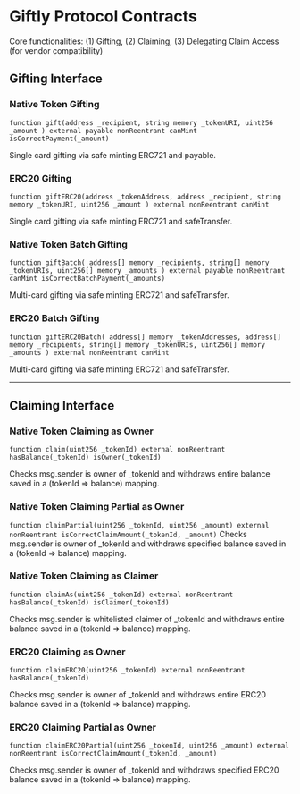 # Giftly Protocol Contracts

Core functionalities: (1) Gifting, (2) Claiming, (3) Delegating Claim Access (for vendor compatibility)

## Gifting Interface

### Native Token Gifting

`function gift(address _recipient, string memory _tokenURI, uint256 _amount ) external payable nonReentrant canMint isCorrectPayment(_amount)`

Single card gifting via safe minting ERC721 and payable.

### ERC20 Gifting

`function giftERC20(address _tokenAddress, address _recipient, string memory _tokenURI, uint256 _amount ) external nonReentrant canMint`

Single card gifting via safe minting ERC721 and safeTransfer.

### Native Token Batch Gifting

`function giftBatch( address[] memory _recipients, string[] memory _tokenURIs, uint256[] memory _amounts ) external payable nonReentrant canMint isCorrectBatchPayment(_amounts)`

Multi-card gifting via safe minting ERC721 and safeTransfer.

### ERC20 Batch Gifting

`function giftERC20Batch( address[] memory _tokenAddresses, address[] memory _recipients, string[] memory _tokenURIs, uint256[] memory _amounts ) external nonReentrant canMint`

Multi-card gifting via safe minting ERC721 and safeTransfer.

---

## Claiming Interface

### Native Token Claiming as Owner

`function claim(uint256 _tokenId) external nonReentrant hasBalance(_tokenId) isOwner(_tokenId)`

Checks msg.sender is owner of \_tokenId and withdraws entire balance saved in a (tokenId => balance) mapping.

### Native Token Claiming Partial as Owner

`function claimPartial(uint256 _tokenId, uint256 _amount) external nonReentrant isCorrectClaimAmount(_tokenId, _amount)`
Checks msg.sender is owner of \_tokenId and withdraws specified balance saved in a (tokenId => balance) mapping.

### Native Token Claiming as Claimer

`function claimAs(uint256 _tokenId) external nonReentrant hasBalance(_tokenId) isClaimer(_tokenId)`

Checks msg.sender is whitelisted claimer of \_tokenId and withdraws entire balance saved in a (tokenId => balance) mapping.

### ERC20 Claiming as Owner

`function claimERC20(uint256 _tokenId) external nonReentrant hasBalance(_tokenId)`

Checks msg.sender is owner of \_tokenId and withdraws entire ERC20 balance saved in a (tokenId => balance) mapping.

### ERC20 Claiming Partial as Owner

`function claimERC20Partial(uint256 _tokenId, uint256 _amount) external nonReentrant isCorrectClaimAmount(_tokenId, _amount)`

Checks msg.sender is owner of \_tokenId and withdraws specified ERC20 balance saved in a (tokenId => balance) mapping.
